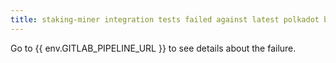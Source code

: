 ```yaml
---
title: staking-miner integration tests failed against latest polkadot build.
---
```


Go to {{ env.GITLAB_PIPELINE_URL }} to see details about the failure.

